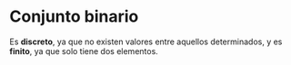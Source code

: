 # Conjunto binario

Es **discreto**, ya que no existen valores entre aquellos determinados, y es **finito**, ya que solo tiene dos elementos.
